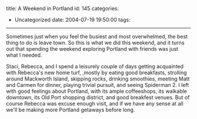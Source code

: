 title: A Weekend in Portland
id: 145
categories:
  - Uncategorized
date: 2004-07-19 19:50:00
tags:
---

Sometimes just when you feel the busiest and most overwhelmed, the best thing to do is leave town. So this is what we did this weekend, and it turns out that spending the weekend exploring Portland with friends was just what I needed. 
<!--break-->
Staci, Rebecca, and I spend a leisurely couple of days getting acquainted with Rebecca's new home turf, ,mostly by eating good breakfasts, strolling around Mackworth Island, skipping rocks, drinking smoothies, meeting Matt and Carmen for dinner, playing trivial pursuit, and seeing Spiderman 2\. I left with good feelings about Portland, with its ample coffeeshops, its walkable downtown, its Old Port shopping district, and good breakfest venues. But of course Rebecca was excuse enough visit, and if we have any sense at all we'll be making more Portland getaways before long.